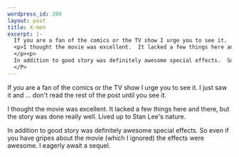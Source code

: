 ```yaml
--- 
wordpress_id: 399
layout: post
title: X-men
excerpt: |-
  If you are a fan of the comics or the TV show I urge you to see it.  I just saw it and ... don't read the rest of the post until you see it.
  <p>I thought the movie was excellent.  It lacked a few things here and there, but the story was done really well.  Lived up to Stan Lee's nature.
  </p><p>
  In addition to good story was definitely awesome special effects.  So even if you have gripes about the movie (which I ignored) the effects were awesome.  I eagerly await a sequel.
  </P>
---
```

If you are a fan of the comics or the TV show I urge you to see it.  I just saw it and ... don't read the rest of the post until you see it.
<p>I thought the movie was excellent.  It lacked a few things here and there, but the story was done really well.  Lived up to Stan Lee's nature.
</p><p>
In addition to good story was definitely awesome special effects.  So even if you have gripes about the movie (which I ignored) the effects were awesome.  I eagerly await a sequel.
</P>
